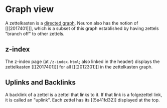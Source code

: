 # Graph view

A zettelkasten is a [directed graph](https://en.wikipedia.org/wiki/Directed_graph). Neuron also has the notion of [[[2017401]]], which is a subset of this graph established by having zettels "branch off" to other zettels.

## z-index 

The z-index page (at `/z-index.html`; also linked in the header) displays the zettelkasten [[[2017401]]] for all [[[2012301]]] in the zettelkasten graph.

## Uplinks and Backlinks

A backlink of a zettel is a zettel that links to it. If that link is a folgezettel link, it is called an "uplink". Each zettel has its [[5e41fd32]] displayed at the top.
